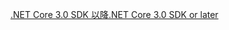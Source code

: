 [<span data-ttu-id="63f56-101">.NET Core 3.0 SDK 以降</span><span class="sxs-lookup"><span data-stu-id="63f56-101">.NET Core 3.0 SDK or later</span></span>](https://dotnet.microsoft.com/download/dotnet-core/3.0)

